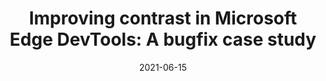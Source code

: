 ---
layout: article.njk
title: "Improving contrast in Microsoft Edge DevTools: A bugfix case study"
tags: article
date: 2021-06-15
excerpt: "On my team, at the end of every release, we pause feature work and only work on bugs for a sprint. Last time we did this we worked on accessibility bugs. In this article, I go over a case study of one of those bug fixes, related to color contrast in DevTools."
thumbnail: "https://blogs.windows.com/wp-content/uploads/prod/sites/33/2021/06/Picture4-1.png"
external: https://blogs.windows.com/msedgedev/2021/06/15/improving-contrast-in-microsoft-edge-devtools-a-bugfix-case-study/
---